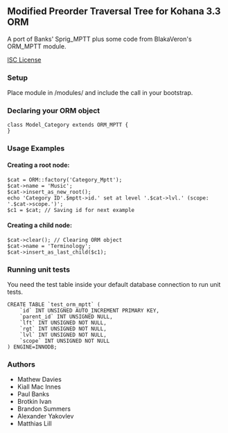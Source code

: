 ## Modified Preorder Traversal Tree for Kohana 3.3 ORM

A port of Banks' Sprig_MPTT plus some code from BIakaVeron's ORM_MPTT module.

[ISC License](http://www.opensource.org/licenses/isc-license.txt)

### Setup

Place module in /modules/ and include the call in your bootstrap.

### Declaring your ORM object

	class Model_Category extends ORM_MPTT {
	}


### Usage Examples

#### Creating a root node:

	$cat = ORM::factory('Category_Mptt');
	$cat->name = 'Music';
	$cat->insert_as_new_root();
	echo 'Category ID'.$mptt->id.' set at level '.$cat->lvl.' (scope: '.$cat->scope.')';
	$c1 = $cat; // Saving id for next example

#### Creating a child node:

	$cat->clear(); // Clearing ORM object
	$cat->name = 'Terminology';
	$cat->insert_as_last_child($c1);

### Running unit tests

You need the test table inside your default database connection to run unit tests.

	CREATE TABLE `test_orm_mptt` (
		`id` INT UNSIGNED AUTO_INCREMENT PRIMARY KEY,
		`parent_id` INT UNSIGNED NULL,
		`lft` INT UNSIGNED NOT NULL,
		`rgt` INT UNSIGNED NOT NULL,
		`lvl` INT UNSIGNED NOT NULL,
		`scope` INT UNSIGNED NOT NULL
	) ENGINE=INNODB;
 
### Authors 
 * Mathew Davies
 * Kiall Mac Innes
 * Paul Banks
 * Brotkin Ivan
 * Brandon Summers
 * Alexander Yakovlev
 * Matthias Lill

